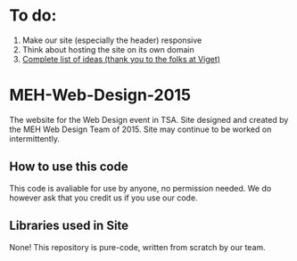 # To do:

1. Make our site (especially the header) responsive
2. Think about hosting the site on its own domain
4. [Complete list of ideas (thank you to the folks at Viget)](http://pastebin.com/XTF9yJsB)

# MEH-Web-Design-2015

The website for the Web Design event in TSA. Site designed and created by the MEH Web Design Team of 2015. Site may continue to be worked on intermittently.

## How to use this code

This code is avaliable for use by anyone, no permission needed. We do however ask that you credit us if you use our code.

## Libraries used in Site

None! This repository is pure-code, written from scratch by our team.
